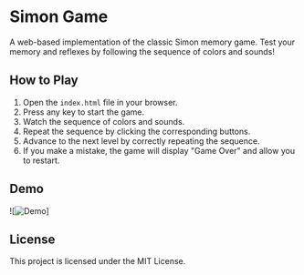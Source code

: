 # Simon Game

A web-based implementation of the classic Simon memory game. Test your memory and reflexes by following the sequence of colors and sounds!

## How to Play

1. Open the `index.html` file in your browser.
2. Press any key to start the game.
3. Watch the sequence of colors and sounds.
4. Repeat the sequence by clicking the corresponding buttons.
5. Advance to the next level by correctly repeating the sequence.
6. If you make a mistake, the game will display "Game Over" and allow you to restart.

## Demo

![![Demo](./demo.gif)]

## License

This project is licensed under the MIT License.
